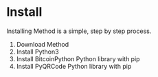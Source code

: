 # Install

Installing Method is a simple, step by step process.

1. Download Method
2. Install Python3
3. Install BitcoinPython Python library with pip
4. Install PyQRCode Python library with pip
